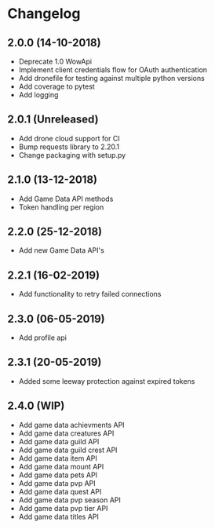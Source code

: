# Changelog

## 2.0.0 (14-10-2018)

* Deprecate 1.0 WowApi
* Implement client credentials flow for OAuth authentication
* Add dronefile for testing against multiple python versions
* Add coverage to pytest
* Add logging

## 2.0.1 (Unreleased)

* Add drone cloud support for CI
* Bump requests library to 2.20.1
* Change packaging with setup.py

## 2.1.0 (13-12-2018)

* Add Game Data API methods
* Token handling per region

## 2.2.0 (25-12-2018)

* Add new Game Data API's

## 2.2.1 (16-02-2019)

* Add functionality to retry failed connections

## 2.3.0 (06-05-2019)

* Add profile api

## 2.3.1 (20-05-2019)

* Added some leeway protection against expired tokens

## 2.4.0 (WIP)

* Add game data achievments API
* Add game data creatures API
* Add game data guild API
* Add game data guild crest API
* Add game data item API
* Add game data mount API
* Add game data pets API
* Add game data pvp API
* Add game data quest API
* Add game data pvp season API
* Add game data pvp tier API
* Add game data titles API

